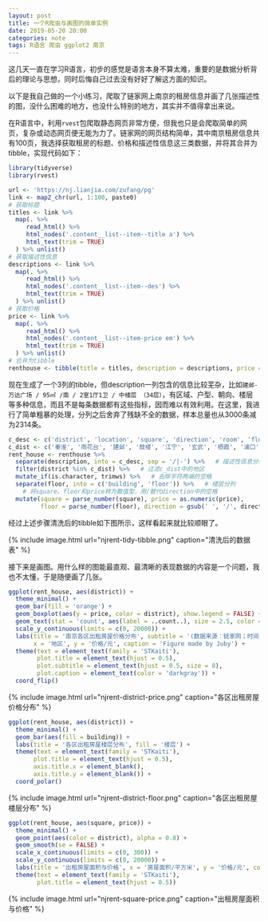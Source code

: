 ```yaml
---
layout: post
title: 一个R爬虫与画图的简单实例
date: 2019-05-20 20:00
categories: note
tags: R语言 爬虫 ggplot2 南京
---
```


这几天一直在学习R语言，初步的感觉是语言本身不算太难，重要的是数据分析背后的理论与思想，同时后悔自己过去没有好好了解这方面的知识。

以下是我自己做的一个小练习，爬取了链家网上南京的租房信息并画了几张描述性的图，没什么困难的地方，也没什么特别的地方，其实并不值得拿出来说。

在R语言中，利用`rvest`包爬取静态网页非常方便，但我也只是会爬取简单的网页，复杂或动态网页便无能为力了。链家网的网页结构简单，其中南京租房信息共有100页，我选择获取租房的标题、价格和描述性信息这三类数据，并将其合并为tibble，实现代码如下：

```r
library(tidyverse)
library(rvest)

url <- 'https://nj.lianjia.com/zufang/pg'
link <- map2_chr(url, 1:100, paste0)
# 获取标题
titles <- link %>%
  map(. %>%
     read_html() %>%
     html_nodes('.content__list--item--title a') %>%
     html_text(trim = TRUE)
  ) %>% unlist()
# 获取描述性信息
descriptions <- link %>%
  map(. %>%
     read_html() %>%
     html_nodes('.content__list--item--des') %>%
     html_text(trim = TRUE)
  ) %>% unlist()
# 获取价格
price <- link %>%
  map(. %>%
     read_html() %>%
     html_nodes('.content__list--item-price em') %>%
     html_text(trim = TRUE)
  ) %>% unlist()
# 合并为tibble
renthouse <- tibble(title = titles, description = descriptions, price = price)
```

现在生成了一个3列的tibble，但description一列包含的信息比较芜杂，比如`建邺-万达广场 / 95㎡ /南 / 2室1厅1卫 / 中楼层 （34层）`，有区域、户型、朝向、楼层等多种信息，而且不是每条数据都有这些指标，因而难以有效利用。在这里，我进行了简单粗暴的处理，分列之后舍弃了残缺不全的数据，样本总量也从3000条减为2314条。

```r
c_desc <- c('district', 'location', 'square', 'direction', 'room', 'floor')
c_dist <- c('秦淮', '雨花台', '建邺', '鼓楼', '江宁', '玄武', '栖霞', '浦口')
rent_house <- renthouse %>% 
  separate(description, into = c_desc, sep = '/|-') %>%   # 描述性信息分列
  filter(district %in% c_dist) %>%   # 过滤c_dist中的地区
  mutate_if(is.character, trimws) %>%   # 去除字符两端的空格
  separate(floor, into = c('building', 'floor')) %>%   # 楼层分列
	# 将square、floor和price转为数值型，用/替代direction中的空格
  mutate(square = parse_number(square), price = as.numeric(price), 
         floor = parse_number(floor), direction = gsub(' ', '/', direction))
```

经过上述步骤清洗后的tibble如下图所示，这样看起来就比较顺眼了。

{% include image.html url="njrent-tidy-tibble.png" caption="清洗后的数据表" %}

接下来是画图。用什么样的图能最直观、最清晰的表现数据的内容是一个问题，我也不太懂，于是随便画了几张。

```r
ggplot(rent_house, aes(district)) + 
  theme_minimal() + 
  geom_bar(fill = 'orange') + 
  geom_boxplot(aes(y = price, color = district), show.legend = FALSE) + 
  geom_text(stat = 'count', aes(label = ..count..), size = 2.5, color = 'gray54') + 
  scale_y_continuous(limits = c(0, 20000)) + 
  labs(title = '南京各区出租房屋价格分布', subtitle = '(数据来源：链家网；时间：2019-05-20)', 
       x = '地区', y = '价格/元', caption = 'Figure made by Juby') + 
  theme(text = element_text(family = 'STKaiti'), 
        plot.title = element_text(hjust = 0.5), 
        plot.subtitle = element_text(hjust = 0.5, size = 8), 
        plot.caption = element_text(color = 'darkgray')) + 
  coord_flip()
```

{% include image.html url="njrent-district-price.png" caption="各区出租房屋价格分布" %}

```r
ggplot(rent_house, aes(district)) + 
  theme_minimal() + 
  geom_bar(aes(fill = building)) + 
  labs(title = '各区出租房屋楼层分布', fill = '楼层') + 
  theme(text = element_text(family = 'STKaiti'),
       plot.title = element_text(hjust = 0.5), 
       axis.title.x = element_blank(), 
       axis.title.y = element_blank()) + 
  coord_polar()
```

{% include image.html url="njrent-district-floor.png" caption="各区出租房屋楼层分布" %}

```r
ggplot(rent_house, aes(square, price)) + 
  theme_minimal() + 
  geom_point(aes(color = district), alpha = 0.8) + 
  geom_smooth(se = FALSE) + 
  scale_x_continuous(limits = c(0, 300)) + 
  scale_y_continuous(limits = c(0, 20000)) + 
  labs(title = '出租房屋面积与价格', x = '房屋面积/平方米', y = '价格/元', color = '地区') + 
  theme(text = element_text(family = 'STKaiti'), 
        plot.title = element_text(hjust = 0.5))
```

{% include image.html url="njrent-square-price.png" caption="出租房屋面积与价格" %}
